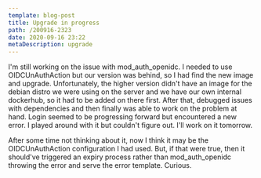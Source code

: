 ```yaml
---
template: blog-post
title: Upgrade in progress
path: /200916-2323
date: 2020-09-16 23:22
metaDescription: upgrade
---
```

I'm still working on the issue with mod_auth_openidc.  I needed to use OIDCUnAuthAction but our version was behind, so I had find the new image and upgrade.  Unfortunately, the higher version didn't have an image for the debian distro we were using on the server and we have our own internal dockerhub, so it had to be added on there first.  After that, debugged issues with dependencies and then finally was able to work on the problem at hand.  Login seemed to be progressing forward but encountered a new error.  I played around with it but couldn't figure out.  I'll work on it tomorrow.

After some time not thinking about it, now I think it may be the OIDCUnAuthAction  configuration I had used.  But, if that were true, then it should've triggered an expiry process rather than mod_auth_openidc throwing the error and serve the error template.  Curious.